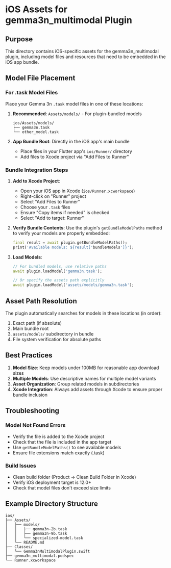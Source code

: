 # iOS Assets for gemma3n_multimodal Plugin

## Purpose
This directory contains iOS-specific assets for the gemma3n_multimodal plugin, including model files and resources that need to be embedded in the iOS app bundle.

## Model File Placement

### For .task Model Files
Place your Gemma 3n `.task` model files in one of these locations:

1. **Recommended**: `Assets/models/` - For plugin-bundled models
   ```
   ios/Assets/models/
   ├── gemma3n.task
   └── other_model.task
   ```

2. **App Bundle Root**: Directly in the iOS app's main bundle
   - Place files in your Flutter app's `ios/Runner/` directory
   - Add files to Xcode project via "Add Files to Runner"

### Bundle Integration Steps

1. **Add to Xcode Project**:
   - Open your iOS app in Xcode (`ios/Runner.xcworkspace`)
   - Right-click on "Runner" project
   - Select "Add Files to Runner"
   - Choose your `.task` files
   - Ensure "Copy items if needed" is checked
   - Select "Add to target: Runner"

2. **Verify Bundle Contents**:
   Use the plugin's `getBundleModelPaths` method to verify your models are properly embedded:
   ```dart
   final result = await plugin.getBundleModelPaths();
   print('Available models: ${result['bundleModels']}');
   ```

3. **Load Models**:
   ```dart
   // For bundled models, use relative paths
   await plugin.loadModel('gemma3n.task');
   
   // Or specify the assets path explicitly
   await plugin.loadModel('assets/models/gemma3n.task');
   ```

## Asset Path Resolution

The plugin automatically searches for models in these locations (in order):
1. Exact path (if absolute)
2. Main bundle root
3. `assets/models/` subdirectory in bundle
4. File system verification for absolute paths

## Best Practices

1. **Model Size**: Keep models under 100MB for reasonable app download sizes
2. **Multiple Models**: Use descriptive names for multiple model variants
3. **Asset Organization**: Group related models in subdirectories
4. **Xcode Integration**: Always add assets through Xcode to ensure proper bundle inclusion

## Troubleshooting

### Model Not Found Errors
- Verify the file is added to the Xcode project
- Check that the file is included in the app target
- Use `getBundleModelPaths()` to see available models
- Ensure file extensions match exactly (.task)

### Build Issues
- Clean build folder (Product → Clean Build Folder in Xcode)
- Verify iOS deployment target is 12.0+
- Check that model files don't exceed size limits

## Example Directory Structure
```
ios/
├── Assets/
│   ├── models/
│   │   ├── gemma3n-2b.task
│   │   ├── gemma3n-9b.task
│   │   └── specialized-model.task
│   └── README.md
├── Classes/
│   └── Gemma3nMultimodalPlugin.swift
├── gemma3n_multimodal.podspec
└── Runner.xcworkspace
```